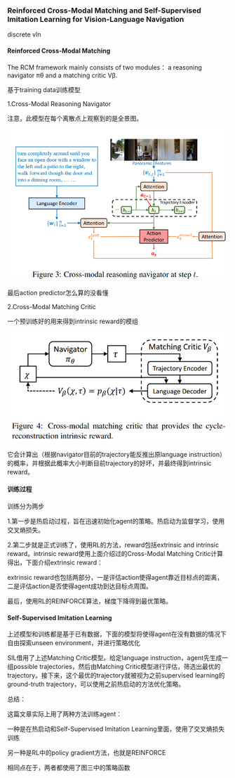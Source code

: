 ### Reinforced Cross-Modal Matching and Self-Supervised Imitation Learning  for Vision-Language Navigation

discrete vln

#### Reinforced Cross-Modal Matching

The RCM framework mainly consists of two modules： a reasoning navigator πθ and a matching critic Vβ.

基于training data训练模型

1.Cross-Modal Reasoning Navigator

注意，此模型在每个离散点上观察到的是全景图。

![883f71abe7ffb66dc601794f0c0b7ff2](assets/883f71abe7ffb66dc601794f0c0b7ff2.png)

最后action predictor怎么算的没看懂

2.Cross-Modal Matching Critic

一个预训练好的用来得到intrinsic reward的模组

![30574d95d56e1f63f6f0ba39f13b21a2](assets/30574d95d56e1f63f6f0ba39f13b21a2.png)

它会计算出（根据navigator目前的trajectory能反推出原language instruction）的概率，并根据此概率大小判断目前trajectory的好坏，并最终得到intrinsic reward。

#### 训练过程

训练分为两步

1.第一步是热启动过程，旨在迅速初始化agent的策略。热启动为监督学习，使用交叉熵损失。

2.第二步就是正式训练了，使用RL的方法，reward包括extrinsic and intrinsic reward。intrinsic reward使用上面介绍过的Cross-Modal Matching Critic计算得出，下面介绍extrinsic reward：

extrinsic reward也包括两部分，一是评估action使得agent靠近目标点的距离，二是评估action是否使得agent成功到达目标点周围。

最后，使用RL的REINFORCE算法，梯度下降得到最优策略。

#### Self-Supervised Imitation Learning

上述模型和训练都是基于已有数据，下面的模型将使得agent在没有数据的情况下自由探索unseen environment，并进行策略优化

SIL借用了上述Matching Critic模型。给定language instruction，agent先生成一组possible trajectories，然后由Matching Critic模型进行评估，筛选出最优的trajectory。接下来，这个最优的trajectory就被视为之前supervised learning的ground-truth trajectory，可以使用之前热启动的方法优化策略。





总结：

这篇文章实际上用了两种方法训练agent：

一种是在热启动和Self-Supervised Imitation Learning里面，使用了交叉熵损失训练

另一种是RL中的policy gradient方法，也就是REINFORCE

相同点在于，两者都使用了图三中的策略函数


